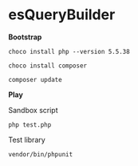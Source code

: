 # esQueryBuilder

**Bootstrap**

`choco install php --version 5.5.38`

`choco install composer`

`composer update`

**Play**

Sandbox script

`php test.php`

Test library

`vendor/bin/phpunit`








